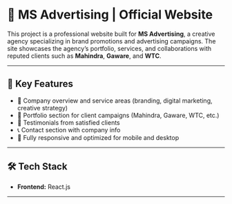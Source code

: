 # 📣 MS Advertising | Official Website

This project is a professional website built for **MS Advertising**, a creative agency specializing in brand promotions and advertising campaigns. The site showcases the agency’s portfolio, services, and collaborations with reputed clients such as **Mahindra**, **Gaware**, and **WTC**.

---


## 🧠 Key Features

- 🏢 Company overview and service areas (branding, digital marketing, creative strategy)
- 🎥 Portfolio section for client campaigns (Mahindra, Gaware, WTC, etc.)
- 👥 Testimonials from satisfied clients
- 📞 Contact section with company info
- 📱 Fully responsive and optimized for mobile and desktop

---

## 🛠️ Tech Stack

- **Frontend:** React.js
  
---



